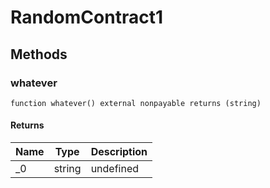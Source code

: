 # RandomContract1









## Methods

### whatever

```solidity
function whatever() external nonpayable returns (string)
```






#### Returns

| Name | Type | Description |
|---|---|---|
| _0 | string | undefined |




